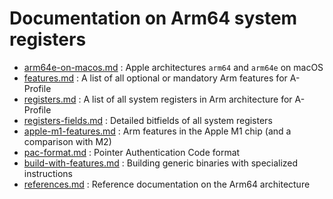 # Documentation on Arm64 system registers

- [arm64e-on-macos.md](arm64e-on-macos.md) : Apple architectures `arm64` and `arm64e` on macOS
- [features.md](features.md) : A list of all optional or mandatory Arm features for A-Profile
- [registers.md](registers.md) : A list of all system registers in Arm architecture for A-Profile
- [registers-fields.md](registers-fields.md) : Detailed bitfields of all system registers
- [apple-m1-features.md](apple-m1-features.md) : Arm features in the Apple M1 chip (and a comparison with M2)
- [pac-format.md](pac-format.md) : Pointer Authentication Code format
- [build-with-features.md](build-with-features.md) : Building generic binaries with specialized instructions
- [references.md](references.md) : Reference documentation on the Arm64 architecture
